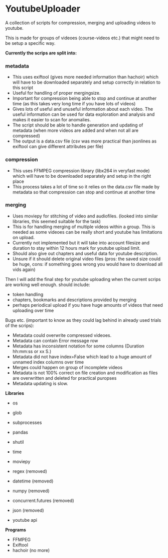 # YoutubeUploader

A collection of scripts for compression, merging and uploading videos to youtube.

This is made for groups of videoes (course-videos etc.) that might need to be setup a specific way.

**Currently the scrips are split into:**

### metadata
- This uses exiftool (gives more needed information than hachoir) which will have to be downloaded separately and setup correctly in relation to this script
- Useful for handling of proper mergingsize.
- Important for compression being able to stop and continue at another time (as this takes very long time if you have lots of videos)
- Gives lots of useful and unuseful information about each video. The useful information can be used for data exploration and analysis and makes it easier to scan for anomalies.
- The script should be able to handle generation and updating of metadata (when more videos are added and when not all are compressed)
- The output is a data.csv file (csv was more practical than jsonlines as exiftool can give different attributes per file)
### compression
- This uses FFMPEG compression library (libx264 in veryfast mode) which will have to be downloaded separately and setup in the right place
- This process takes a lot of time so it relies on the data.csv file made by metadata so that compression can stop and continue at another time
### merging
- Uses moviepy for stitching of video and audiofiles. (looked into similar libraries, this seemed suitable for the task)
- This is for handling merging of multiple videos within a group. This is needed as some videoes can be really short and youtube has limitations on upload.
- Currently not implemented but it will take into account filesize and duration to stay within 12 hours mark for youtube upload limit.
- Should also give out chapters and useful data for youtube description.
- Unsure if it should delete original video files (pros: the saved size could be huge, cons: if something goes wrong you would have to download all vids again)

Then I will add the final step for youtube uploading when the current scrips are working well enough.
should include:

- token handling
- chapters, bookmarks and descriptions provided by merging
- perhaps periodical upload if you have huge amounts of videos that need uploading over time


Bugs etc. (important to know as they could lag behind in already used trials of the scrips):
- Metadata could overwrite compressed videoes.
- Metadata can contain Error message row
- Metadata has inconsistent notation for some columns (Duration hh:mm:ss or xx S.)
- Metadata did not have index=False which lead to a huge amount of unnamed index columns over time
- Merges could happen on group of incomplete videos
- Metadata is not 100% correct on file creation and modification as files are overwritten and deleted for practical puropses
- Metadata updating is slow.

**Libraries**
- os
- glob
- subprocesses
- pandas
- shutil
- time
- moviepy
- regex (removed)
- datetime (removed)
- numpy (removed)
- concurrent.futures (removed)
- json (removed)

- youtube api

**Programs**
- FFMPEG
- Exiftool
- hachoir (no more)
